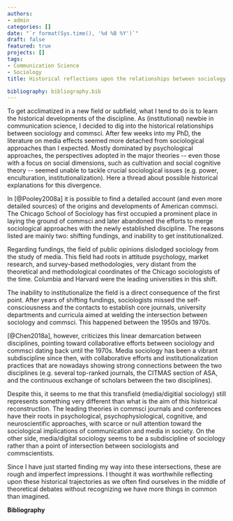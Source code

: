 ```yaml
---
authors:
- admin
categories: []
date: "`r format(Sys.time(), '%d %B %Y')`"
draft: false
featured: true
projects: []
tags:
- Communication Science
- Sociology
title: Historical reflections upon the relationships between sociology and communication science.

bibliography: bibliography.bib
---
```


To get acclimatized in a new field or subfield, what I tend to do is to learn the historical developments of the discipline. As (institutional) newbie in communication science, I decided to dig into the historical relationships between sociology and commsci. After few weeks into my PhD, the literature on media effects seemed more detached from sociological approaches than I expected. Mostly dominated by psychological approaches, the perspectives adopted in the major theories -- even those with a focus on social dimensions, such as cultivation and social cognitive theory -- seemed unable to tackle crucial sociological issues (e.g. power, enculturation, institutionalization). Here a thread about possible historical explanations for this divergence.

In [@Pooley2008a] it is possible to find a detailed account (and even more detailed sources) of the origins and developments of American commsci. The Chicago School of Sociology has first occupied a prominent place in laying the ground of commsci and later abandoned the efforts to merge sociological approaches with the newly established discipline. The reasons listed are mainly two: shifting fundings, and inability to get institutionalized.

Regarding fundings, the field of public opinions dislodged sociology from the study of media. This field had roots in attitude psychology, market research, and survey-based methodologies, very distant from the theoretical and methodological coordinates of the Chicago sociologists of the time. Columbia and Harvard were the leading universities in this shift.

The inability to institutionalize the field is a direct consequence of the first point. After years of shifting fundings, sociologists missed the self-consciousness and the contacts to establish core journals, university departments and curricula aimed at welding the intersection between sociology and commsci. This happened between the 1950s and 1970s.

[@Chen2018a], however, criticizes this linear demarcation between disciplines, pointing toward collaborative efforts between sociology and commsci dating back until the 1970s. Media sociology has been a vibrant subdiscipline since then, with collaborative efforts and institutionalization practices that are nowadays showing strong connections between the two disciplines (e.g. several top-ranked journals, the CITMAS section of ASA, and the continuous exchange of scholars between the two disciplines).

Despite this, it seems to me that this transfield (media/digitial sociology) still represents something very different than what is the aim of this historical reconstruction. The leading theories in commsci journals and conferences have their roots in psychological, psychophysiological, cognitive, and neuroscientific approaches, with scarce or null attention toward the sociological implications of communication and media in society. On the other side, media/digital sociology seems to be a subdiscipline of sociology rather than a point of intersection between sociologists and commscientists.

Since I have just started finding my way into these intersections, these are rough and imperfect impressions. I thought it was worthwhile reflecting upon these historical trajectories as we often find ourselves in the middle of theoretical debates without recognizing we have more things in common than imagined.

**Bibliography**